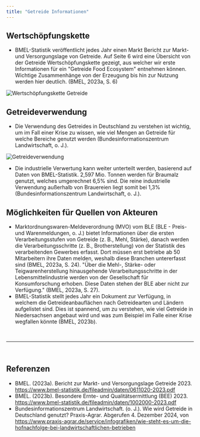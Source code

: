 ```yaml
---
title: "Getreide Informationen"
---
```

## Wertschöpfungskette
- BMEL-Statistik veröffentlicht jedes Jahr einen Markt Bericht zur Markt- und Versorgungslage von Getreide. Auf Seite 6 wird eine Übersicht von der Getreide Wertschöpfungskette gezeigt, aus welcher wir erste Informationen für ein "Getreide Food Ecosystem" entnehmen können. Wichtige Zusammenhänge von der Erzeugung bis hin zur Nutzung werden hier deutlich. (BMEL, 2023a, S. 6)

![Wertschöpfungskette Getreide](https://github.com/user-attachments/assets/fb765af6-ba50-41a5-972c-932c3863a452)


## Getreideverwendung 
- Die Verwendung des Getreides in Deutschland zu verstehen ist wichtig, um im Fall einer Krise zu wissen, wie viel Mengen an Getreide für welche Bereiche genutzt werden (Bundesinformationszentrum Landwirtschaft, o. J.).

![Getreideverwendung](https://github.com/user-attachments/assets/20dfe136-6437-4ff8-a211-d4689f1b0b8f)

- Die industrielle Verwertung kann weiter unterteilt werden, basierend auf Daten von BMEL-Statistik. 2,597 Mio. Tonnen werden für Braumalz genutzt, welches umgerechnet 6,5% sind. Die reine industrielle Verwendung außerhalb von Brauereien liegt somit bei 1,3% (Bundesinformationszentrum Landwirtschaft, o. J.).

## Möglichkeiten für Quellen von Akteuren
- Marktordnungswaren-Meldeverordnung (MVO) vom BLE (BLE - Preis- und Warenmeldungen, o. J.) bietet Informationen über die ersten Verarbeitungsstufen von Getreide (z. B., Mehl, Stärke), danach werden die Verarbeitungsschritte (z. B., Brotherstellung) von der Statistik des verarbeitenden Gewerbes erfasst. Dort müssen erst betriebe ab 50 Mitarbeitern ihre Daten melden, weshalb diese Branchen untererfasst sind (BMEL, 2023a, S. 24). "Über die Mehl-, Stärke- oder Teigwarenherstellung hinausgehende Verarbeitungsschritte in der Lebensmittelindustrie werden von der Gesellschaft für Konsumforschung erhoben. Diese Daten stehen der BLE aber nicht zur Verfügung." (BMEL, 2023a, S. 27).
- BMEL-Statistik stellt jedes Jahr ein Dokument zur Verfügung, in welchem die Getreideanbauflächen nach Getreidearten und Ländern aufgelistet sind. Dies ist spannend, um zu verstehen, wie viel Getreide in Niedersachsen angebaut wird und was zum Beispiel im Falle einer Krise wegfallen könnte (BMEL, 2023b).

<br>

---

<br> 

## Referenzen
- BMEL. (2023a). Bericht zur Markt- und Versorgungslage Getreide 2023. <https://www.bmel-statistik.de/fileadmin/daten/0611020-2023.pdf>
- BMEL. (2023b). Besondere Ernte- und Qualitätsermittlung (BEE) 2023. <https://www.bmel-statistik.de/fileadmin/daten/1002000-2023.pdf>
- Bundesinformationszentrum Landwirtschaft. (o. J.). Wie wird Getreide in Deutschland genutzt? Praxis-Agrar. Abgerufen 4. Dezember 2024, von <https://www.praxis-agrar.de/service/infografiken/wie-steht-es-um-die-hofnachfolge-bei-landwirtschaftlichen-betrieben>

